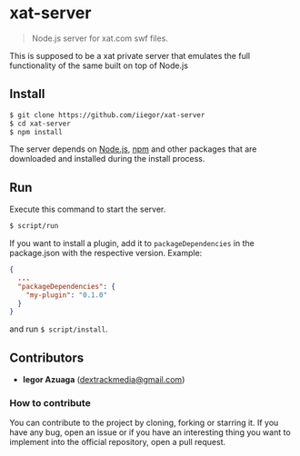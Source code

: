 # xat-server
> Node.js server for xat.com swf files.

This is supposed to be a xat private server that emulates the full functionality of the same built on top of Node.js

## Install
```sh
$ git clone https://github.com/iiegor/xat-server
$ cd xat-server
$ npm install
```

The server depends on [Node.js](http://nodejs.org/), [npm](http://npmjs.org/) and other packages that are downloaded and installed during the install process.

## Run
Execute this command to start the server.
```sh
$ script/run
```
If you want to install a plugin, add it to ``packageDependencies`` in the package.json with the respective version.
Example:
```json
{
  ...
  "packageDependencies": {
    "my-plugin": "0.1.0"
  }
}
```
and run ``$ script/install``.

## Contributors
* **Iegor Azuaga** (dextrackmedia@gmail.com)

### How to contribute
You can contribute to the project by cloning, forking or starring it. If you have any bug, open an issue or if you have an interesting thing you want to implement into the official repository, open a pull request.
